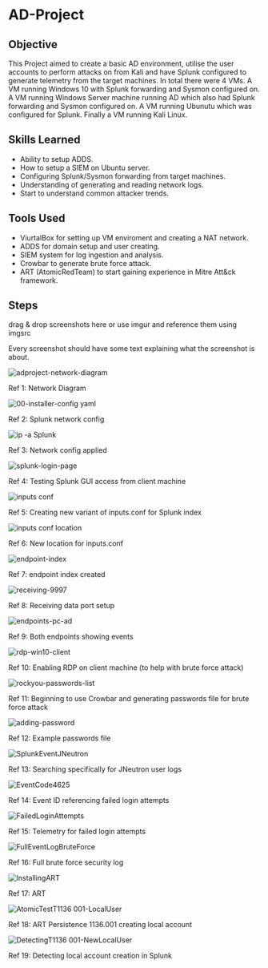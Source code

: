 # AD-Project

## Objective

This Project aimed to create a basic AD environment, utilise the user accounts to perform attacks on from Kali and have Splunk configured to generate telemetry from the target machines. 
In total there were 4 VMs. A VM running Windows 10 with Splunk forwarding and Sysmon configured on. A VM running Windows Server machine running AD which also had Splunk forwarding and Sysmon configured on. A VM running Ubunutu which was configured for Splunk. Finally a VM running Kali Linux.

## Skills Learned

- Ability to setup ADDS.
- How to setup a SIEM on Ubuntu server.
- Configuring Splunk/Sysmon forwarding from target machines.
- Understanding of generating and reading network logs.
- Start to understand common attacker trends.

## Tools Used

- ViurtalBox for setting up VM enviroment and creating a NAT network.
- ADDS for domain setup and user creating.
- SIEM system for log ingestion and analysis.
- Crowbar to generate brute force attack.
- ART (AtomicRedTeam) to start gaining experience in Mitre Att&ck framework.

## Steps
drag & drop screenshots here or use imgur and reference them using imgsrc

Every screenshot should have some text explaining what the screenshot is about.

![adproject-network-diagram](https://github.com/user-attachments/assets/d47fdf38-669e-4452-ab0c-c6fc44962f0e)

Ref 1: Network Diagram

![00-installer-config yaml](https://github.com/user-attachments/assets/9114d4eb-ec00-475f-a53b-b45f239f2cd1)

Ref 2: Splunk network config

![ip -a Splunk](https://github.com/user-attachments/assets/b885d029-8f0e-4871-8ad3-d0dc5f6ff317)

Ref 3: Network config applied

![splunk-login-page](https://github.com/user-attachments/assets/9e32575c-ccff-4008-aa21-ace79b00d572)

Ref 4: Testing Splunk GUI access from client machine

![inputs conf](https://github.com/user-attachments/assets/86a9d416-9373-4cd6-bd50-fdde22dcbc7c)

Ref 5: Creating new variant of inputs.conf for Splunk index

![inputs conf location](https://github.com/user-attachments/assets/05440b99-c07d-41f2-861c-64f1bc632237)

Ref 6: New location for inputs.conf

![endpoint-index](https://github.com/user-attachments/assets/407d2de4-fce4-401d-968d-b621dee412b8)

Ref 7: endpoint index created

![receiving-9997](https://github.com/user-attachments/assets/51bbd9ba-8525-47f8-97cf-df6842d00275)

Ref 8: Receiving data port setup

![endpoints-pc-ad](https://github.com/user-attachments/assets/c37888c2-1a91-4ed0-8525-ed6647dc91d8)

Ref 9: Both endpoints showing events

![rdp-win10-client](https://github.com/user-attachments/assets/b075f969-92e6-4db3-a1f0-a6528bda2280)

Ref 10: Enabling RDP on client machine (to help with brute force attack)

![rockyou-passwords-list](https://github.com/user-attachments/assets/e3ff7c98-3b11-4b1f-9125-7f60ec18c081)

Ref 11: Beginning to use Crowbar and generating passwords file for brute force attack

![adding-password](https://github.com/user-attachments/assets/110429e8-2b22-45c3-8716-1bb141de78be)

Ref 12: Example passwords file

![SplunkEventJNeutron](https://github.com/user-attachments/assets/f9597e96-491f-4ded-8cba-c86f5dc38cf9)

Ref 13: Searching specifically for JNeutron user logs

![EventCode4625](https://github.com/user-attachments/assets/a8e3661b-7b7a-4024-8a6a-745bdeadf047)

Ref 14: Event ID referencing failed login attempts

![FailedLoginAttempts](https://github.com/user-attachments/assets/4e902508-2b82-4f3a-b6a9-c760f76d544e)

Ref 15: Telemetry for failed login attempts

![FullEventLogBruteForce](https://github.com/user-attachments/assets/6799dea0-1fa4-4e0a-a882-f4ece2bac066)

Ref 16: Full brute force security log

![InstallingART](https://github.com/user-attachments/assets/f099f10c-9ebd-4ea7-9524-6f6f3c20f92f)

Ref 17: ART

![AtomicTestT1136 001-LocalUser](https://github.com/user-attachments/assets/9505a5c6-e3b3-4255-b4b4-1ffedd728ff1)

Ref 18: ART Persistence 1136.001 creating local account

![DetectingT1136 001-NewLocalUser](https://github.com/user-attachments/assets/49fd45ab-7914-4ecc-b1e5-9c2e1fab6d6f)

Ref 19: Detecting local account creation in Splunk



